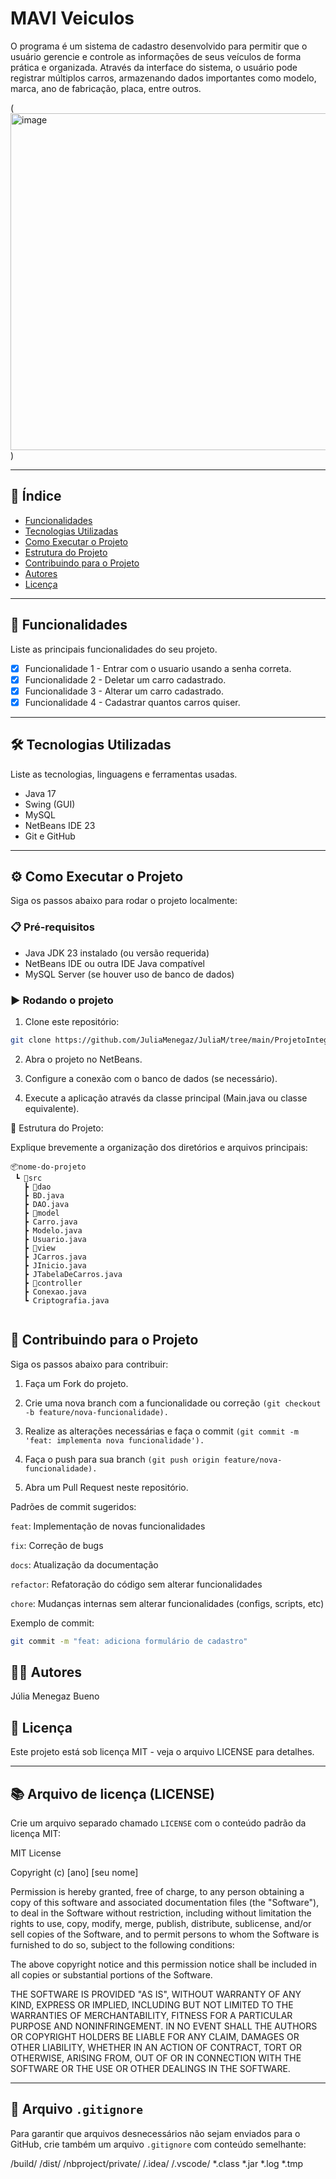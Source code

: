 # MAVI Veiculos

O programa é um sistema de cadastro desenvolvido para permitir que o usuário gerencie e controle as informações de seus veículos de forma prática e organizada.
Através da interface do sistema, o usuário pode registrar múltiplos carros, armazenando dados importantes como modelo, marca, ano de fabricação, placa, entre outros.

(<img width="769" height="539" alt="image" src="https://github.com/user-attachments/assets/dbf61921-2636-4259-a25e-e8b8e21db401" />)

---

## 📌 Índice

- [Funcionalidades](#🚀-funcionalidades)
- [Tecnologias Utilizadas](#🛠️-tecnologias-utilizadas)
- [Como Executar o Projeto](#⚙️-como-executar-o-projeto)
- [Estrutura do Projeto](#📂-estrutura-do-projeto)
- [Contribuindo para o Projeto](#🤝-contribuindo-para-o-projeto)
- [Autores](#👨‍💻-autores)
- [Licença](#📄-licença)

---

## 🚀 Funcionalidades

Liste as principais funcionalidades do seu projeto.

- [x] Funcionalidade 1 - Entrar com o usuario usando a senha correta.
- [x] Funcionalidade 2 - Deletar um carro cadastrado.
- [x] Funcionalidade 3 - Alterar um carro cadastrado.
- [x] Funcionalidade 4 - Cadastrar quantos carros quiser.

---

## 🛠️ Tecnologias Utilizadas

Liste as tecnologias, linguagens e ferramentas usadas.

- Java 17
- Swing (GUI)
- MySQL
- NetBeans IDE 23
- Git e GitHub

---

## ⚙️ Como Executar o Projeto

Siga os passos abaixo para rodar o projeto localmente:

### 📋 Pré-requisitos

- Java JDK 23 instalado (ou versão requerida)
- NetBeans IDE ou outra IDE Java compatível
- MySQL Server (se houver uso de banco de dados)

### ▶️ Rodando o projeto

1. Clone este repositório:

```bash
git clone https://github.com/JuliaMenegaz/JuliaM/tree/main/ProjetoIntegrador-Carros
```

2. Abra o projeto no NetBeans.

3. Configure a conexão com o banco de dados (se necessário).

4. Execute a aplicação através da classe principal (Main.java ou classe equivalente).

📂 Estrutura do Projeto:

Explique brevemente a organização dos diretórios e arquivos principais:

```
📦nome-do-projeto
 ┗ 📂src
   ┣ 📂dao
   ┣ BD.java
   ┣ DAO.java
   ┣ 📂model
   ┣ Carro.java
   ┣ Modelo.java
   ┣ Usuario.java
   ┣ 📂view
   ┣ JCarros.java
   ┣ JInicio.java
   ┣ JTabelaDeCarros.java
   ┣ 📂controller
   ┣ Conexao.java
   ┗ Criptografia.java
 
```

## 🤝 Contribuindo para o Projeto
Siga os passos abaixo para contribuir:

1. Faça um Fork do projeto.

2. Crie uma nova branch com a funcionalidade ou correção `(git checkout -b feature/nova-funcionalidade).`

3. Realize as alterações necessárias e faça o commit `(git commit -m 'feat: implementa nova funcionalidade').`

4. Faça o push para sua branch `(git push origin feature/nova-funcionalidade).`

5. Abra um Pull Request neste repositório.

Padrões de commit sugeridos:

`feat`: Implementação de novas funcionalidades

`fix`: Correção de bugs

`docs`: Atualização da documentação

`refactor`: Refatoração do código sem alterar funcionalidades

`chore`: Mudanças internas sem alterar funcionalidades (configs, scripts, etc)

Exemplo de commit:
```bash
git commit -m "feat: adiciona formulário de cadastro"
```

## 👨‍💻 Autores
Júlia Menegaz Bueno

## 📄 Licença
Este projeto está sob licença MIT - veja o arquivo LICENSE para detalhes.



---



## 📚 Arquivo de licença (LICENSE)

Crie um arquivo separado chamado `LICENSE` com o conteúdo padrão da licença MIT:

MIT License

Copyright (c) [ano] [seu nome]

Permission is hereby granted, free of charge, to any person obtaining a copy of this software and associated documentation files (the "Software"), to deal in the Software without restriction, including without limitation the rights to use, copy, modify, merge, publish, distribute, sublicense, and/or sell copies of the Software, and to permit persons to whom the Software is furnished to do so, subject to the following conditions:

The above copyright notice and this permission notice shall be included in all copies or substantial portions of the Software.

THE SOFTWARE IS PROVIDED "AS IS", WITHOUT WARRANTY OF ANY KIND, EXPRESS OR IMPLIED, INCLUDING BUT NOT LIMITED TO THE WARRANTIES OF MERCHANTABILITY, FITNESS FOR A PARTICULAR PURPOSE AND NONINFRINGEMENT. IN NO EVENT SHALL THE AUTHORS OR COPYRIGHT HOLDERS BE LIABLE FOR ANY CLAIM, DAMAGES OR OTHER LIABILITY, WHETHER IN AN ACTION OF CONTRACT, TORT OR OTHERWISE, ARISING FROM, OUT OF OR IN CONNECTION WITH THE SOFTWARE OR THE USE OR OTHER DEALINGS IN THE SOFTWARE.


---

## 📝 Arquivo `.gitignore`

Para garantir que arquivos desnecessários não sejam enviados para o GitHub, crie também um arquivo `.gitignore` com conteúdo semelhante:

/build/
/dist/
/nbproject/private/
/.idea/
/.vscode/
*.class
*.jar
*.log
*.tmp
